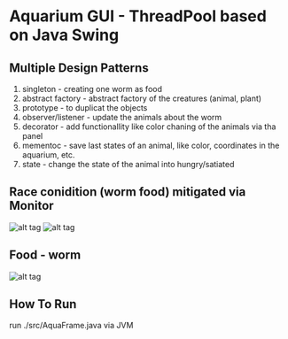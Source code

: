 # Aquarium GUI - ThreadPool based on Java Swing
## Multiple Design Patterns
1. singleton - creating one worm as food <br>
2. abstract factory - abstract factory of the creatures (animal, plant) <br>
3. prototype - to duplicat the objects <br>
4. observer/listener - update the animals about the worm <br>
5. decorator - add functionallity like color chaning of the animals via tha panel <br>
6. mementoc - save last states of an animal, like color, coordinates in the aquarium, etc. <br>
7. state - change the state of the animal into hungry/satiated <br>

## Race conidition (worm food) mitigated via Monitor


![alt tag](https://github.com/orel1212/MyWorks/blob/main/General%20-%20programming%20languages/Java/Aquarium_DesignPatterns/%E2%80%8F%E2%80%8Faquarium.PNG)
![alt tag](https://github.com/orel1212/MyWorks/blob/main/General%20-%20programming%20languages/Java/Aquarium_DesignPatterns/%E2%80%8F%E2%80%8Finfo.PNG)

## Food - worm
![alt tag](https://github.com/orel1212/MyWorks/blob/main/General%20-%20programming%20languages/Java/Aquarium_DesignPatterns/%E2%80%8F%E2%80%8Ffood.PNG)


## How To Run
run ./src/AquaFrame.java via JVM <br>
